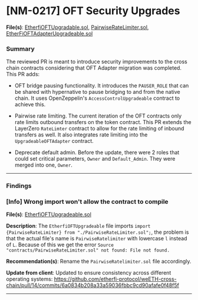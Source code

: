 # [NM-0217] OFT Security Upgrades

**File(s)**: [EtherfiOFTUpgradable.sol](https://github.com/etherfi-protocol/weETH-cross-chain/blob/3c8b05409395f4da4f58550afcf63987d633de03/contracts/EtherfiOFTUpgradeable.sol#L1), [PairwiseRateLimiter.sol](https://github.com/etherfi-protocol/weETH-cross-chain/blob/3c8b05409395f4da4f58550afcf63987d633de03/contracts/PairwiseRatelimiter.sol#L1),
[EtherFiOFTAdapterUpgradeable.sol](https://github.com/etherfi-protocol/weETH-cross-chain/blob/3c8b05409395f4da4f58550afcf63987d633de03/contracts/EtherFiOFTAdapterUpgradeable.sol#L9)

### Summary

The reviewed PR is meant to introduce security improvements to the cross chain contracts considering that OFT Adapter migration was completed. This PR adds:

- OFT bridge pausing functionality. It introduces the `PAUSER_ROLE` that can be shared with hypernative to pause bridging to and from the native chain. It uses OpenZeppelin's `AccessControlUpgradeable` contract to achieve this.

- Pairwise rate limiting. The current iteration of the OFT contracts only rate limits outbound transfers on the token contract. This PR extends the LayerZero `RateLimter` contract to allow for the rate limiting of inbound transfers as well. It also integrates rate limiting into the `UpgradeableOFTAdapter` contract.

- Deprecate default admin. Before the update, there were 2 roles that could set critical parameters, `Owner` and `Default_Admin`. They were merged into one, `Owner`.

---

### Findings

### [Info] Wrong import won't allow the contract to compile

**File(s)**: [EtherfiOFTUpgradeable.sol](https://github.com/etherfi-protocol/weETH-cross-chain/blob/3c8b05409395f4da4f58550afcf63987d633de03/contracts/EtherfiOFTUpgradeable.sol#L10)

**Description**: The `EtherfiOFTUpgradeable` file imports `import {PairwiseRateLimiter} from "./PairwiseRateLimiter.sol";`, the problem is that the actual file's name is `PairwiseRatelimiter` with lowercase `l` instead of `L`. Because of this we get the error `Source "contracts/PairwiseRateLimiter.sol" not found: File not found.`

**Recommendation(s)**: Rename the `PairwiseRatelimiter.sol` file accordingly.

**Update from client**:
Updated to ensure consistency across different operating systems:
https://github.com/etherfi-protocol/weETH-cross-chain/pull/14/commits/6a0834b208a33a59036fbbc9cd90afafe0f48f5f

---
